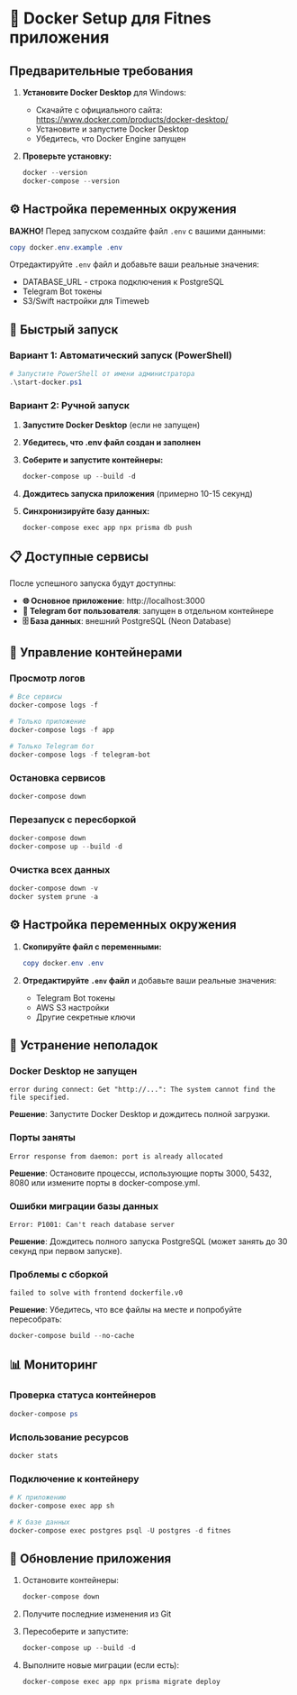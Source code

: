 # 🐳 Docker Setup для Fitnes приложения

## Предварительные требования

1. **Установите Docker Desktop** для Windows:
   - Скачайте с официального сайта: https://www.docker.com/products/docker-desktop/
   - Установите и запустите Docker Desktop
   - Убедитесь, что Docker Engine запущен

2. **Проверьте установку:**
   ```powershell
   docker --version
   docker-compose --version
   ```

## ⚙️ Настройка переменных окружения

**ВАЖНО!** Перед запуском создайте файл `.env` с вашими данными:

```powershell
copy docker.env.example .env
```

Отредактируйте `.env` файл и добавьте ваши реальные значения:
- DATABASE_URL - строка подключения к PostgreSQL
- Telegram Bot токены
- S3/Swift настройки для Timeweb

## 🚀 Быстрый запуск

### Вариант 1: Автоматический запуск (PowerShell)
```powershell
# Запустите PowerShell от имени администратора
.\start-docker.ps1
```

### Вариант 2: Ручной запуск

1. **Запустите Docker Desktop** (если не запущен)

2. **Убедитесь, что .env файл создан и заполнен**

3. **Соберите и запустите контейнеры:**
   ```powershell
   docker-compose up --build -d
   ```

4. **Дождитесь запуска приложения** (примерно 10-15 секунд)

5. **Синхронизируйте базу данных:**
   ```powershell
   docker-compose exec app npx prisma db push
   ```

## 📋 Доступные сервисы

После успешного запуска будут доступны:

- **🌐 Основное приложение**: http://localhost:3000
- **🤖 Telegram бот пользователя**: запущен в отдельном контейнере
- **🗄️ База данных**: внешний PostgreSQL (Neon Database)

## 🔧 Управление контейнерами

### Просмотр логов
```powershell
# Все сервисы
docker-compose logs -f

# Только приложение
docker-compose logs -f app

# Только Telegram бот
docker-compose logs -f telegram-bot
```

### Остановка сервисов
```powershell
docker-compose down
```

### Перезапуск с пересборкой
```powershell
docker-compose down
docker-compose up --build -d
```

### Очистка всех данных
```powershell
docker-compose down -v
docker system prune -a
```

## ⚙️ Настройка переменных окружения

1. **Скопируйте файл с переменными:**
   ```powershell
   copy docker.env .env
   ```

2. **Отредактируйте `.env` файл** и добавьте ваши реальные значения:
   - Telegram Bot токены
   - AWS S3 настройки
   - Другие секретные ключи

## 🐛 Устранение неполадок

### Docker Desktop не запущен
```
error during connect: Get "http://...": The system cannot find the file specified.
```
**Решение**: Запустите Docker Desktop и дождитесь полной загрузки.

### Порты заняты
```
Error response from daemon: port is already allocated
```
**Решение**: Остановите процессы, использующие порты 3000, 5432, 8080 или измените порты в docker-compose.yml.

### Ошибки миграции базы данных
```
Error: P1001: Can't reach database server
```
**Решение**: Дождитесь полного запуска PostgreSQL (может занять до 30 секунд при первом запуске).

### Проблемы с сборкой
```
failed to solve with frontend dockerfile.v0
```
**Решение**: Убедитесь, что все файлы на месте и попробуйте пересобрать:
```powershell
docker-compose build --no-cache
```

## 📊 Мониторинг

### Проверка статуса контейнеров
```powershell
docker-compose ps
```

### Использование ресурсов
```powershell
docker stats
```

### Подключение к контейнеру
```powershell
# К приложению
docker-compose exec app sh

# К базе данных
docker-compose exec postgres psql -U postgres -d fitnes
```

## 🔄 Обновление приложения

1. Остановите контейнеры:
   ```powershell
   docker-compose down
   ```

2. Получите последние изменения из Git

3. Пересоберите и запустите:
   ```powershell
   docker-compose up --build -d
   ```

4. Выполните новые миграции (если есть):
   ```powershell
   docker-compose exec app npx prisma migrate deploy
   ```
